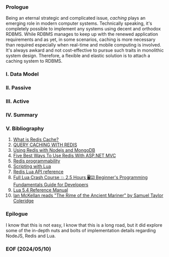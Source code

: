 
### 


### Prologue
Being an eternal strategic and complicated issue, *caching* plays an emerging role in modern computer systems. Technically speaking, it's completely possible to implement any systems using decent and orthodox RDBMS. While RDBMS manages to keep up with the renewed application requirements and as yet, in some scenarios, caching is more necessary than required especially when real-time and mobile computing is involved. It's always awkard and not cost-effective to pursue such traits in monolithic system design. Therefore, a flexible and elastic solution is to attach a caching system to RDBMS. 


### I. Data Model 

### II. Passive 

### III. Active 

### IV. Summary 

### V. Bibliography 
1. [What is Redis Cache?](https://youtu.be/Tqaqdfxi-J4)
2. [QUERY CACHING WITH REDIS](https://redis.io/blog/query-caching-redis/)
3. [Using Redis with Nodejs and MongoDB](https://subhrapaladhi.medium.com/using-redis-with-nodejs-and-mongodb-28e5a39a2696)
4. [Five Best Ways To Use Redis With ASP.NET MVC](https://www.c-sharpcorner.com/article/five-best-ways-to-use-redis-with-asp-net-mvc/)
5. [Redis programmability](https://redis.io/docs/latest/develop/interact/programmability/)
6. [Scripting with Lua](https://redis.io/docs/latest/develop/interact/programmability/eval-intro/)
7. [Redis Lua API reference](https://redis.io/docs/latest/develop/interact/programmability/lua-api/)
8. [Full Lua Crash Course 💥 2.5 Hours 🖥️⌨️ Beginner's Programming Fundamentals Guide for Developers](https://youtu.be/zi-svfdcUc8)
9. [Lua 5.4 Reference Manual](https://www.lua.org/manual/5.4/)
10. [Ian McKellan reads "The Rime of the Ancient Mariner" by Samuel Taylor Coleridge](https://youtu.be/1raSUYAr0s0)


### Epilogue
I know that this is not easy, 
I know that this is a long road, 
but it did explore some of the in-depth nuts and bolts of 
implementation details regarding NodeJS, Redis and Lua. 


### EOF (2024/05/10)